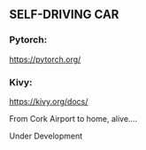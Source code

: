 ## SELF-DRIVING CAR


### Pytorch:
https://pytorch.org/

### Kivy:
https://kivy.org/docs/



From Cork Airport to home, alive....

Under Development